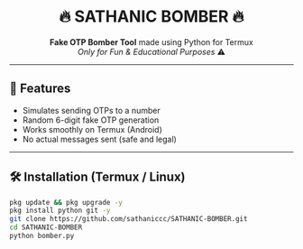 <h1 align="center">🔥 SATHANIC BOMBER 🔥</h1>
<p align="center">
  <b>Fake OTP Bomber Tool</b> made using Python for Termux <br>
  <i>Only for Fun & Educational Purposes</i> ⚠️
</p>

---

## 📲 Features
- Simulates sending OTPs to a number
- Random 6-digit fake OTP generation
- Works smoothly on Termux (Android)
- No actual messages sent (safe and legal)

---

## 🛠️ Installation (Termux / Linux)

```bash
pkg update && pkg upgrade -y
pkg install python git -y
git clone https://github.com/sathaniccc/SATHANIC-BOMBER.git
cd SATHANIC-BOMBER
python bomber.py
